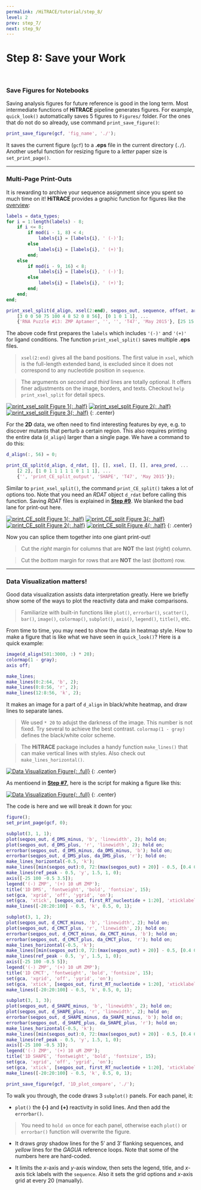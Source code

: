```yaml
---
permalink: /HiTRACE/tutorial/step_8/
level: 2
prev: step_7/
next: step_9/
---
```


# Step 8: Save your Work

<br/>

### Save Figures for Notebooks

Saving analysis figures for future reference is good in the long term. Most intermediate functions of **HiTRACE** pipeline generates figures. For example, `quick_look()` automatically saves 5 figures to `Figures/` folder. For the ones that do not do so already, use command `print_save_figure()`:

```matlab
print_save_figure(gcf, 'fig_name', './');
```

It saves the current figure (`gcf`) to a **.eps** file in the current directory (`./`). Another useful function for resizing figure to a _letter_ paper size is `set_print_page()`.

<hr/>

### Multi-Page Print-Outs

It is rewarding to archive your sequence assignment since you spent so much time on it! **HiTRACE** provides a graphic function for figures like the [overview](/repos/hitrace/res/pfl_1D_xsel.pdf):

```matlab
labels = data_types;
for i = 1:length(labels) - 8;
    if i <= 8;
        if mod(i - 1, 8) < 4;
            labels{i} = [labels{i}, ' (-)'];
        else
            labels{i} = [labels{i}, ' (+)'];
        end;
    else
        if mod(i - 9, 16) < 8;
            labels{i} = [labels{i}, ' (-)'];
        else
            labels{i} = [labels{i}, ' (+)'];
        end;
    end;
end;

print_xsel_split(d_align, xsel(2:end), seqpos_out, sequence, offset, area_pred, labels, ...
    [3 0 0 50 75 100 4 8 52 0 8 56], [0 1 0 1 1], ...
    {'RNA Puzzle #13: ZMP Aptamer', '', '', 'T47', 'May 2015'}, [25 15 9 8 11 1 1 2]);
```

The above code first prepares the `labels` which includes `'(-)'` and `'(+)'` for ligand conditions. The function `print_xsel_split()` saves multiple **.eps** files. 

> `xsel(2:end)` gives all the band positions. The first value in `xsel`, which is the full-length extended band, is excluded since it does not correspond to any nucleotide position in `sequence`.

> The arguments on _second_ and _third_ lines are totally optional. It offers finer adjustments on the image, borders, and texts. Checkout `help print_xsel_split` for detail specs.

[![print_xsel_split Figure 1](/repos/hitrace/res/pfl_1D_seq_1.png "print_xsel_split Figure 1"){: .half}](/repos/hitrace/res/pfl_1D_seq_1.png)
[![print_xsel_split Figure 2](/repos/hitrace/res/pfl_1D_seq_2.png "print_xsel_split Figure 2"){: .half}](/repos/hitrace/res/pfl_1D_seq_2.png)
[![print_xsel_split Figure 3](/repos/hitrace/res/pfl_1D_seq_3.png "print_xsel_split Figure 3"){: .half}](/repos/hitrace/res/pfl_1D_seq_3.png)
{: .center}

For the **2D** data, we often need to find interesting features by eye, e.g. to discover mutants that perturb a certain region. This also requires printing the entire data (`d_align`) larger than a single page. We have a command to do this:

```matlab
d_align(:, 56) = 0;

print_CE_split(d_align, d_rdat, [], [], xsel, [], [], area_pred, ...
    [2 2], [1 0 1 1 1 1 1 0 1 1 1], ...
    {'', 'print_CE_split_output', 'SHAPE', 'T47', 'May 2015'});
```

Similar to `print_xsel_split()`, the command `print_CE_split()` takes a lot of options too. Note that you need an _RDAT_ object `d_rdat` before calling this function. Saving _RDAT_ files is explained in [**Step #9**](../step_9/). We blanked the bad lane for print-out here.

[![print_CE_split Figure 1](/repos/hitrace/res/pfl_2D_seq_1.png "print_CE_split Figure 1"){: .half}](/repos/hitrace/res/pfl_2D_seq_1.png)
[![print_CE_split Figure 3](/repos/hitrace/res/pfl_2D_seq_3.png "print_CE_split Figure 3"){: .half}](/repos/hitrace/res/pfl_2D_seq_3.png)
[![print_CE_split Figure 2](/repos/hitrace/res/pfl_2D_seq_2.png "print_CE_split Figure 2"){: .half}](/repos/hitrace/res/pfl_2D_seq_2.png)
[![print_CE_split Figure 4](/repos/hitrace/res/pfl_2D_seq_4.png "print_CE_split Figure 4"){: .half}](/repos/hitrace/res/pfl_2D_seq_4.png)
{: .center}

Now you can splice them together into one giant print-out!

> Cut the _right_ margin for columns that are **NOT** the last (_right_) column.

> Cut the _bottom_ margin for rows that are **NOT** the last (_bottom_) row.

<hr/>

### Data Visualization matters!

Good data visualization assists data interpretation greatly. Here we briefly show some of the ways to plot the reactivity data and make comparisons.

> Familiarize with built-in functions like `plot()`, `errorbar()`, `scatter()`, `bar()`, `image()`, `colormap()`, `subplot()`, `axis()`, `legend()`, `title()`, etc.

From time to time, you may need to show the data in heatmap style. How to make a figure that is like what we have seen in `quick_look()`? Here is a quick example:

```matlab
image(d_align(501:3000, :) * 20);
colormap(1 - gray);
axis off;

make_lines;
make_lines(0:2:64, 'b', 2);
make_lines(0:8:56, 'r', 2);
make_lines(12:8:56, 'k', 2);
```

It makes an image for a part of `d_align` in black/white heatmap, and draw lines to separate lanes.

> We used `* 20` to adujst the darkness of the image. This number is not fixed. Try several to achieve the best contrast. `colormap(1 - gray)` defines the black/white color scheme.

> The **HiTRACE** package includes a handy function `make_lines()` that can make vertical lines with styles. Also check out `make_lines_horizontal()`.

[![Data Visualization Figure](/repos/hitrace/res/pfl_1D_vis_ce.png "[Data Visualization Figure"){: .full}](/repos/hitrace/res/pfl_1D_vis_ce.png)
{: .center}

As mentioend in [**Step #7**](../step_7/), here is the script for making a figure like this:

[![Data Visualization Figure](/repos/hitrace/res/pfl_1D_vis_rx.png "[Data Visualization Figure"){: .full}](/repos/hitrace/res/pfl_1D_vis_rx.png)
{: .center}

The code is here and we will break it down for you:

```matlab
figure();
set_print_page(gcf, 0);

subplot(3, 1, 1);
plot(seqpos_out, d_DMS_minus, 'b', 'linewidth', 2); hold on;
plot(seqpos_out, d_DMS_plus, 'r', 'linewidth', 2); hold on;
errorbar(seqpos_out, d_DMS_minus, da_DMS_minus, 'b'); hold on;
errorbar(seqpos_out, d_DMS_plus, da_DMS_plus, 'r'); hold on;
make_lines_horizontal(-0.5, 'k');
make_lines([min(seqpos_out):0, 72:(max(seqpos_out) + 20)] - 0.5, [0.4 0.4 0.4], 0.5, 1, 0);
make_lines(ref_peak - 0.5, 'y', 1.5, 1, 0);
axis([-25 100 -0.5 3.5]);
legend('(-) ZMP', '(+) 10 uM ZMP');
title('1D DMS', 'fontweight', 'bold', 'fontsize', 15);
set(gca, 'xgrid', 'off', 'ygrid', 'on');
set(gca, 'xtick', [seqpos_out, first_RT_nucleotide + 1:20], 'xticklabel', sequence', 'fontsize', 8);
make_lines([-20:20:100] - 0.5, 'k', 0.5, 0, 1);

subplot(3, 1, 2);
plot(seqpos_out, d_CMCT_minus, 'b', 'linewidth', 2); hold on;
plot(seqpos_out, d_CMCT_plus, 'r', 'linewidth', 2); hold on;
errorbar(seqpos_out, d_CMCT_minus, da_CMCT_minus, 'b'); hold on;
errorbar(seqpos_out, d_CMCT_plus, da_CMCT_plus, 'r'); hold on;
make_lines_horizontal(-0.5, 'k');
make_lines([min(seqpos_out):0, 72:(max(seqpos_out) + 20)] - 0.5, [0.4 0.4 0.4], 0.5, 1, 0);
make_lines(ref_peak - 0.5, 'y', 1.5, 1, 0);
axis([-25 100 -0.5 5]);
legend('(-) ZMP', '(+) 10 uM ZMP');
title('1D CMCT', 'fontweight', 'bold', 'fontsize', 15);
set(gca, 'xgrid', 'off', 'ygrid', 'on');
set(gca, 'xtick', [seqpos_out, first_RT_nucleotide + 1:20], 'xticklabel', sequence', 'fontsize', 8);
make_lines([-20:20:100] - 0.5, 'k', 0.5, 0, 1);

subplot(3, 1, 3);
plot(seqpos_out, d_SHAPE_minus, 'b', 'linewidth', 2); hold on;
plot(seqpos_out, d_SHAPE_plus, 'r', 'linewidth', 2); hold on;
errorbar(seqpos_out, d_SHAPE_minus, da_SHAPE_minus, 'b'); hold on;
errorbar(seqpos_out, d_SHAPE_plus, da_SHAPE_plus, 'r'); hold on;
make_lines_horizontal(-0.5, 'k');
make_lines([min(seqpos_out):0, 72:(max(seqpos_out) + 20)] - 0.5, [0.4 0.4 0.4], 0.5, 1, 0);
make_lines(ref_peak - 0.5, 'y', 1.5, 1, 0);
axis([-25 100 -0.5 3]);
legend('(-) ZMP', '(+) 10 uM ZMP');
title('1D SHAPE', 'fontweight', 'bold', 'fontsize', 15);
set(gca, 'xgrid', 'off', 'ygrid', 'on');
set(gca, 'xtick', [seqpos_out, first_RT_nucleotide + 1:20], 'xticklabel', sequence', 'fontsize', 8);
make_lines([-20:20:100] - 0.5, 'k', 0.5, 0, 1);

print_save_figure(gcf, '1D_plot_compare', './');
```

To walk you through, the code draws 3 `subplot()` panels. For each panel, it:

* `plot()` the **(-)** and **(+)** reactivity in solid lines. And then add the `errorbar()`. 

> You need to `hold on` once for each panel, otherwise each `plot()` or `errorbar()` function will overwrite the figure.

* It draws _gray_ shadow lines for the 5&prime; and 3&prime; flanking sequences, and _yellow_ lines for the _GAGUA_ reference loops. Note that some of the numbers here are hard-coded.

* It limits the _x_-axis and _y_-axis window, then sets the legend, title, and _x_-axis tick labels with the `sequence`. Also it sets the grid options and _x_-axis grid at every 20 (manually).


